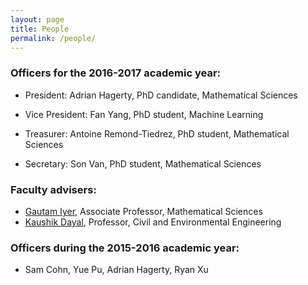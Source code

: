 ```yaml
---
layout: page
title: People
permalink: /people/
---
```

### Officers for the 2016-2017 academic year:

+ President: Adrian Hagerty, PhD candidate, Mathematical Sciences

+ Vice President: Fan Yang, PhD student, Machine Learning

+ Treasurer: Antoine Remond-Tiedrez, PhD student, Mathematical Sciences

+ Secretary: Son Van, PhD student, Mathematical Sciences

### Faculty advisers:
+ [Gautam Iyer](http://www.math.cmu.edu/~gautam/), Associate Professor, Mathematical Sciences
+ [Kaushik Dayal](https://sites.google.com/site/kaushikdayal/), Professor, Civil and Environmental Engineering

### Officers during the 2015-2016 academic year:
+ Sam Cohn, Yue Pu, Adrian Hagerty, Ryan Xu

